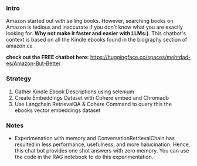 ### Intro
Amazon started out with selling books. However, searching books on Amazon is tedious and inaccurate if you don't know what you are exactly looking for. **Why not make it faster and easier with LLMs:)**. This chatbot's context is based on all the Kindle ebooks found in the biography section of amazon.ca .

**check out the FREE chatbot here:** https://huggingface.co/spaces/mehrdad-es/Amazon-But-Better

### Strategy
1. Gather Kindle Ebook Descriptions using selenium
2. Create Embeddings Dataset with Cohere embed and Chromadb
3. Use Langchain RetrievalQA & Cohere Command to query this the ebooks vector embeddings dataset

### Notes
* Experimenation with memory and ConversationRetrievalChain has resulted in less performance, usefulness, and more halucination. Hence, this chat bot provides one shot answers with zero memory. You can use the code in the RAG notebook to do this experimentation.
  

